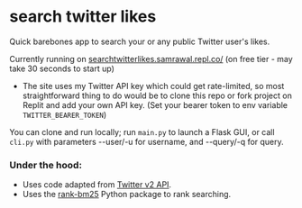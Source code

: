 # search twitter likes

Quick barebones app to search your or any public Twitter user's likes.

Currently running on [searchtwitterlikes.samrawal.repl.co/](searchtwitterlikes.samrawal.repl.co/) (on free tier - may take 30 seconds to start up)
- The site uses my Twitter API key which could get rate-limited, so most straightforward thing to do would be to clone this repo or fork project on Replit and add your own API key. (Set your bearer token to env variable `TWITTER_BEARER_TOKEN`)

You can clone and run locally; run `main.py` to launch a Flask GUI, or call `cli.py` with parameters --user/-u for username, and --query/-q for query.


### Under the hood:
- Uses code adapted from [Twitter v2 API](https://github.com/twitterdev/Twitter-API-v2-sample-code/).
- Uses the [rank-bm25](https://pypi.org/project/rank-bm25/) Python package to rank searching.

